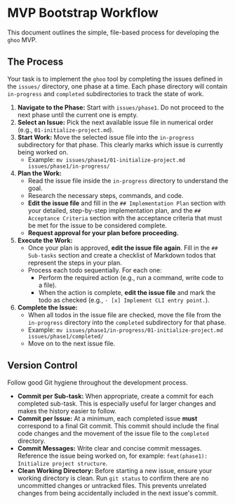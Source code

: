 # MVP Bootstrap Workflow

This document outlines the simple, file-based process for developing the `ghoo` MVP.

## The Process

Your task is to implement the `ghoo` tool by completing the issues defined in the `issues/` directory, one phase at a time. Each phase directory will contain `in-progress` and `completed` subdirectories to track the state of work.

1.  **Navigate to the Phase:** Start with `issues/phase1`. Do not proceed to the next phase until the current one is empty.
2.  **Select an Issue:** Pick the next available issue file in numerical order (e.g., `01-initialize-project.md`).
3.  **Start Work:** Move the selected issue file into the `in-progress` subdirectory for that phase. This clearly marks which issue is currently being worked on.
    -   Example: `mv issues/phase1/01-initialize-project.md issues/phase1/in-progress/`
4.  **Plan the Work:**
    *   Read the issue file inside the `in-progress` directory to understand the goal.
    *   Research the necessary steps, commands, and code.
    *   **Edit the issue file** and fill in the `## Implementation Plan` section with your detailed, step-by-step implementation plan, and the `## Acceptance Criteria` section with the acceptance criteria that must be met for the issue to be considered complete.
    *   **Request approval for your plan before proceeding.**
5.  **Execute the Work:**
    *   Once your plan is approved, **edit the issue file again**. Fill in the `## Sub-tasks` section and create a checklist of Markdown todos that represent the steps in your plan.
    *   Process each todo sequentially. For each one:
        *   Perform the required action (e.g., run a command, write code to a file).
        *   When the action is complete, **edit the issue file** and mark the todo as checked (e.g., `- [x] Implement CLI entry point.`).
6.  **Complete the Issue:**
    *   When all todos in the issue file are checked, move the file from the `in-progress` directory into the `completed` subdirectory for that phase.
    *   Example: `mv issues/phase1/in-progress/01-initialize-project.md issues/phase1/completed/`
    *   Move on to the next issue file.

## Version Control

Follow good Git hygiene throughout the development process.

-   **Commit per Sub-task:** When appropriate, create a commit for each completed sub-task. This is especially useful for larger changes and makes the history easier to follow.
-   **Commit per Issue:** At a minimum, each completed issue **must** correspond to a final Git commit. This commit should include the final code changes and the movement of the issue file to the `completed` directory.
-   **Commit Messages:** Write clear and concise commit messages. Reference the issue being worked on, for example: `feat(phase1): Initialize project structure`.
-   **Clean Working Directory:** Before starting a new issue, ensure your working directory is clean. Run `git status` to confirm there are no uncommitted changes or untracked files. This prevents unrelated changes from being accidentally included in the next issue's commit.

